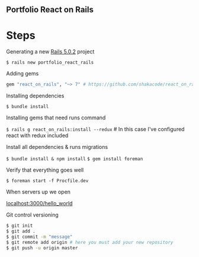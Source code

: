 ## Portfolio React on Rails

# Steps

Generating a new [Rails 5.0.2](http://guides.rubyonrails.org/v5.0/) project

  `$ rails new portfolio_react_rails`

Adding gems

  ```rb
  gem "react_on_rails", "~> 7" # https://github.com/shakacode/react_on_rails
  ```

Installing dependencies
  
  `$ bundle install`

Installing gems that need runs command

  `$ rails g react_on_rails:install --redux` # In this case I've configured react with redux included

Install all dependencies & runs migrations

  `$ bundle install & npm install`
  `$ gem install foreman`

Verify that everything goes well

  `$ foreman start -f Procfile.dev`

When servers up we open

  [localhost:3000/hello_world](http://localhost:3000/hello_world)

Git control versioning
  
  ```bash
  $ git init
  $ git add .
  $ git commit -m "message"
  $ git remote add origin # here you must add your new repository
  $ git push -u origin master
  ```
